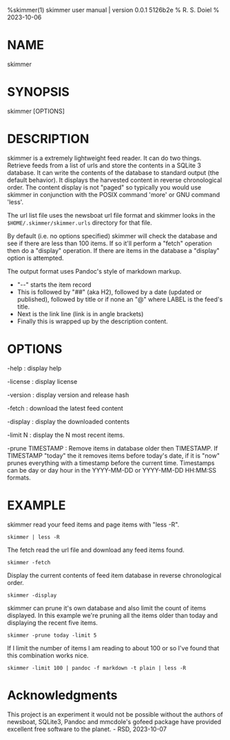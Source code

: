 %skimmer(1) skimmer user manual | version 0.0.1 5126b2e
% R. S. Doiel
% 2023-10-06

# NAME

skimmer

# SYNOPSIS

skimmer [OPTIONS]

# DESCRIPTION

skimmer is a extremely lightweight feed reader. It can do two things. Retrieve
feeds from a list of urls and store the contents in a SQLite 3 database. It can
write the contents of the database to standard output (the default behavior).
It displays the harvested content in reverse chronological order. The content
display is not "paged" so typically you would use skimmer in conjunction with
the POSIX command 'more' or GNU command 'less'.

The url list file uses the newsboat url file format and skimmer looks in the 
`$HOME/.skimmer/skimmer.urls` directory for that file.

By default (i.e. no options specified) skimmer will check the database
and see if there are less than 100 items. If so it'll perform a "fetch"
operation then do a "display" operation. If there are items
in the database a "display" option is attempted.

The output format uses Pandoc's style of markdown markup. 
- "--" starts the item record
- This is followed by "##" (aka H2), followed by a date 
(updated or published), followed by title or if none an
"@<LABEL>" where LABEL is the feed's title. 
- Next is the link line (link is in angle brackets)
- Finally this is wrapped up by the description content.

# OPTIONS

-help
: display help

-license
: display license

-version
: display version and release hash

-fetch
: download the latest feed content

-display
: display the downloaded contents

-limit N
: display the N most recent items.

-prune TIMESTAMP
: Remove items in database older then TIMESTAMP. If TIMESTAMP "today" the
it removes items before today's date, if it is "now" prunes everything with
a timestamp before the current time. Timestamps can be day or day hour in
the YYYY-MM-DD or YYYY-MM-DD HH:MM:SS formats.

# EXAMPLE

skimmer read your feed items and page items with "less -R".

~~~
skimmer | less -R
~~~

The fetch read the url file and download any feed items found.

~~~
skimmer -fetch
~~~

Display the current contents of feed item database in reverse chronological order.

~~~
skimmer -display
~~~

skimmer can prune it's own database and also limit the count of items displayed.
In this example we're pruning all the items older than today and displaying the recent
five items.

~~~
skimmer -prune today -limit 5
~~~

If I limit the number of items I am reading to about 100 or so I've found
that this combination works nice.

~~~
skimmer -limit 100 | pandoc -f markdown -t plain | less -R
~~~


# Acknowledgments

This project is an experiment it would not be possible without the authors of
newsboat, SQLite3, Pandoc and mmcdole's gofeed package have provided excellent
free software to the planet. - RSD, 2023-10-07


